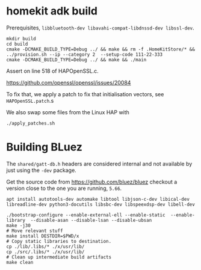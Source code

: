 # homekit adk build

Prerequisites, `libbluetooth-dev libavahi-compat-libdnssd-dev libssl-dev`.

```
mkdir build
cd build
cmake -DCMAKE_BUILD_TYPE=Debug ../ && make && rm -f .HomeKitStore/* && ../provision.sh --ip --category 2  --setup-code 111-22-333
cmake -DCMAKE_BUILD_TYPE=Debug ../ && make && ./main
```


Assert on line 518 of HAPOpenSSL.c.

https://github.com/openssl/openssl/issues/20084

To fix that, we apply a patch to fix that initialisation vectors, see `HAPOpenSSL.patch`.s


We also swap some files from the Linux HAP with

```
./apply_patches.sh
```


# Building BLuez
The `shared/gatt-db.h` headers are considered internal and not available by just using the `-dev` package.

Get the source code from https://github.com/bluez/bluez checkout a version close to the one you are running, `5.66`.

```
apt install autotools-dev automake libtool libjson-c-dev libical-dev libreadline-dev python3-docutils libsbc-dev libspeexdsp-dev libell-dev
```

```
./bootstrap-configure --enable-external-ell --enable-static  --enable-library  --disable-asan --disable-lsan --disable-ubsan
make -j30
# Move relevant stuff
make install DESTDIR=$PWD/x
# Copy static libraries to destination.
cp ./lib/.libs/* ./x/usr/lib/
cp ./src/.libs/* ./x/usr/lib/
# Clean up intermediate build artifacts
make clean
```
